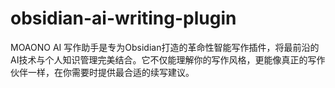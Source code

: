 # obsidian-ai-writing-plugin
MOAONO AI 写作助手是专为Obsidian打造的革命性智能写作插件，将最前沿的AI技术与个人知识管理完美结合。它不仅能理解你的写作风格，更能像真正的写作伙伴一样，在你需要时提供最合适的续写建议。
